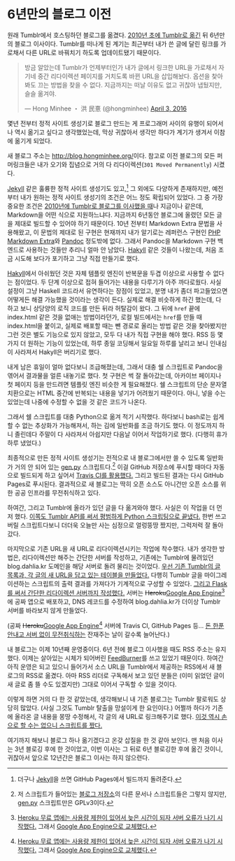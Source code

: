 6년만의 블로그 이전
===================

원래 Tumblr에서 호스팅하던 블로그를 옮겼다. [2010년 초에 Tumblr로 옮긴][1] 뒤 6년만의 블로그 이사이다.
Tumblr를 떠나게 된 계기는 최근부터 내가 쓴 글에 달린 링크를 가로채서 다른 URL로 바꿔치기 하도록 업데이트됐기 때문이다.

<blockquote class="twitter-tweet" data-lang="en"><p lang="ko" dir="ltr">방금 알았는데 Tumblr가 언제부터인가 내가 글에서 링크한 URL을 가로채서 자기네 중간 리다이렉션 페이지를 거치도록 바뀐 URL을 삽입해놨다. 옵션을 찾아봐도 끄는 방법을 찾을 수 없다. 지금까지는 떠날 이유도 없고 귀찮아 냅뒀지만, 슬슬 옮겨야.</p>&mdash; Hong Minhee ・ 洪 民憙 (@hongminhee) <a href="https://twitter.com/hongminhee/status/716599931432140801">April 3, 2016</a></blockquote>
<script async src="//platform.twitter.com/widgets.js" charset="utf-8"></script>

몇년 전부터 정적 사이트 생성기로 블로그 만드는 게 프로그래머 사이의 유행이 되어서 나 역시 옮기고 싶다고 생각했었는데,
막상 귀찮아서 생각만 하다가 계기가 생겨서 이참에 옮기게 되었다.

새 블로그 주소는 <http://blog.hongminhee.org/>이다. 참고로 이전 블로그의 모든 퍼머링크들은
내가 오기와 집념으로 거의 다 리다이렉션(`301 Moved Permanently`) 시켰다.

[Jekyll][2] 같은 훌륭한 정적 사이트 생성기도 있고,[^1] 그 외에도 다양하게 존재하지만,
예전부터 내가 원하는 정적 사이트 생성기의 조건은 어느 정도 확립되어 있었다. 그 중 가장 중요한 조건은
[2010년에 Tumblr로 블로그를 이사했을 때][1]나 지금이나 같은데, Markdown을 어떤 식으로 지원하느냐다.
지금까지 6년동안 블로그에 올렸던 모든 글을 제대로 빌드할 수 있어야 하기 때문이다.
10년 전부터 Markdown Extra 문법을 사용해왔고, 이 문법의 제대로 된 구현은 현재까지 내가 알기로는
레퍼런스 구현인 [PHP Markdown Extra][4]와 [Pandoc][5] 정도밖에 없다. 그래서 Pandoc을 Markdown
구현 백엔드로 사용하는 것들만 추리니 얼마 안 남았다. [Hakyll][6] 같은 것들이 나왔는데,
처음 조금 시도해 보다가 포기하고 그냥 직접 만들기로 했다.

[Hakyll][6]에서 아쉬웠던 것은 자체 템플릿 엔진이 반복문을 두겹 이상으로 사용할 수 없다는 점이었다.
두 단계 이상으로 접혀 들어가는 내용을 다루기가 아주 까다로웠다. 사실 설정이 그냥 Haskell 코드라서
유연하다는 장점이 있었고, 분명 내가 좀더 파고들었으면 어떻게든 해결 가능했을 것이라는 생각이 든다.
실제로 해결 비슷하게 하긴 했는데, 다 하고 보니 상당양의 로직 코드를 만든 뒤라 허탈감이 왔다.
그 뒤에 `href` 끝에 index.html 같은 것을 없애는 방법이라던가, 로컬 빌드에서는 `href`를 만들 때
index.html을 붙이고, 실제로 배포할 때는 뺀 경로로 올리는 방법 같은 것을 찾아봤지만 그런 것은 별도
기능으로 있지 않았고, 모두 다 내가 직접 구현을 해야 했다. RSS 등 몇가지 더 원하는 기능이 있었는데,
하루 종일 코딩해서 일요일 하루를 날리고 보니 인내심이 사라져서 Hakyll은 버리기로 했다.

내게 남은 휴일이 얼마 없다보니 조급해졌는데, 그래서 대충 쉘 스크립트로 Pandoc을 엮어서 결과물을
얼른 내놓기로 했다. 첫 구현은 썩 잘 돌아갔는데, 아카이브 페이지나 첫 페이지 등을 만드려면 템플릿 엔진
비슷한 게 필요해졌다. 쉘 스크립트의 단순 문자열 치환으로는 HTML 중간에 반복되는 내용을 넣기가 어려웠기
때문이다. 아니, 넣을 수는 있었는데 나중에 수정할 수 없을 것 같은 코드가 나온다.

그래서 쉘 스크립트를 대충 Python으로 옮겨 적기 시작했다. 하다보니 bash로는 쉽게 할 수 없는 추상화가
가능해져서, 하는 김에 일반화를 조금 하기도 했다. 이 정도까지 하니 졸린데다 주말이 다 사라져서 아쉽지만
다음날 이어서 작업하기로 했다. (다행히 휴가 하루 냈었다.)

최종적으로 만든 정적 사이트 생성기는 전적으로 내 블로그에서만 쓸 수 있도록 일반화가 거의 안 되어 있는
[gen.py][7] 스크립트다.[^2] 이걸 GitHub 저장소에 푸시할 때마다 자동으로 빌드되게 하고 싶어서
[Travis CI를 활용했다.][14] 그리고 빌드된 결과는 다시 GitHub Pages로 푸시된다.
결과적으로 새 블로그는 딱히 오픈 소스도 아니건만 오픈 소스를 위한 공공 인프라를 무전취식하고 있다.

하여간, 그리고 Tumblr에 올라가 있던 글을 다 옮겨와야 했다. 사실은 이 작업을 더 먼저 했다.
[이쪽도 Tumblr API를 써서 평범하게 Python 스크립팅으로 끝냈다.][9]
한번 쓰고 버릴 스크립트다보니 더더욱 오늘만 사는 심정으로 얼렁뚱땅 짰지만, 그럭저럭 잘 돌아갔다.

마지막으로 기존 URL을 새 URL로 리다이렉션시키는 작업에 착수했다. 내가 생각한 방법은,
리다이렉션만 해주는 간단한 서버를 작성하고, 기존에는 Tumblr에 물려있던 blog.dahlia.kr 도메인을
해당 서버로 돌려 물리는 것이었다. [우선 기존 Tumblr의 글 목록과, 각 글의 새 URL을 담고 있는
테이블을 만들었다.][10] 다행히 Tumblr 글을 마이그레이션하는 스크립트의 출력 결과를 가져다가
기계적으로 구성할 수 있었다. [그리고 Flask를 써서 간단한 리다이렉션 서버까지 작성했다.][11] 서버는
<del datetime="2016-04-08T02:14:59+09:00">Heroku</del><ins
datetime="2016-04-08T02:14:59+09:00">Google App Engine</ins>[^3]에 공짜 앱으로
배포하고, DNS 레코드를 수정하여 blog.dahlia.kr가 더이상 Tumblr
서버를 바라보지 않게 만들었다.

(공짜 <del datetime="2016-04-08T02:14:59+09:00">Heroku</del><ins
datetime="2016-04-08T02:14:59+09:00">Google App Engine</ins>[^3] 서버에
Travis CI, GitHub Pages 등… [돈 한푼 안내고 서버 없이 무전취식하는][15]
잔재주는 날이 갈수록 늘어난다.)

내 블로그는 이제 10년째 운영중이다. 6년 전에 블로그 이사했을 때도 RSS 주소는 유지했다.
이제는 살아있는 시체가 되어버린 [FeedBurner][12]를 쓰고 있었기 때문이다. 하여간 아직 운영은 되고
있으니 들어가서 소스 URL을 Tumblr에서 제공하는 RSS에서 새 블로그의 RSS로 옮겼다.
아마 RSS 리더로 구독해서 보고 있던 분들은 (이미 읽었던 글이 새 글로 좀 뜰 수도 있겠지만)
그대로 이어서 구독할 수 있을 것이다.

이렇게 하면 거의 다 한 것 같았는데, 생각해보니 내 기존 블로그는 Tumblr 팔로워도 상당히 많았다.
(사실 그것도 Tumblr 탈출을 망설이게 한 요인이다.) 어쩔까 하다가 기존에 올라온 글 내용을 몽땅 수정해서,
각 글의 새 URL로 링크해주기로 했다. [이것 역시 손으로 할 수는 없으니 스크립트를 짰다.][13]

여기까지 해보니 블로그 하나 옮기겠다고 온갖 삽질을 한 것 같아 보인다. 맨 처음 이사는 3년 블로깅 후에
한 것이었고, 이번 이사는 그 뒤로 6년 블로깅한 후에 옮긴 것이니, 귀찮아서 앞으로 12년간은 블로그
이사는 하지 않으련다.

[^1]: 더구나 [Jekyll][2]을 쓰면 GitHub Pages에서 빌드까지 돌려준다.

[^2]: 저 스크립트가 들어있는 [블로그 저장소][8]의 다른 문서나 스크립트들은 그렇지 않지만,
      [gen.py][7] 스크립트만은 GPLv3이다.

[^3]: [Heroku 무료 앱에는 사용량 제한이 있어서 늦은 시간이 되자 서버 오류가 나기 시작했다.][16]
      그래서 [Google App Engine으로 교체했다.][17]

[1]: http://blog.hongminhee.org/2010/02/09/379524623/
[2]: https://jekyllrb.com/
[3]: https://jekyllrb.com/docs/github-pages/#deploying-jekyll-to-github-pages
[4]: https://michelf.ca/projects/php-markdown/extra/
[5]: http://pandoc.org/
[6]: https://jaspervdj.be/hakyll/
[7]: https://github.com/dahlia/blog/blob/master/gen.py
[8]: https://github.com/dahlia/blog/tree/master
[9]: https://github.com/dahlia/blog/tree/migrate
[10]: https://github.com/dahlia/blog/blob/redirector/index.json
[11]: https://github.com/dahlia/blog/blob/redirector/redir.py
[12]: http://feedburner.com/
[13]: https://github.com/dahlia/blog/blob/redirector/edit.py
[14]: https://github.com/dahlia/blog/blob/master/.travis.yml
[15]: http://blog.hongminhee.org/2013/12/21/70680247969/
[16]: https://twitter.com/hongminhee/status/718059459919020032
[17]: https://twitter.com/hongminhee/status/718124928243879936
